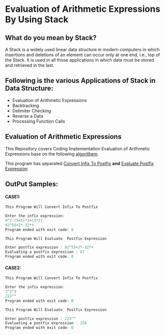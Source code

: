 # Evaluation of Arithmetic Expressions By Using Stack

## What do you mean by Stack?
A Stack is a widely used linear data structure in modern computers in which insertions and deletions of an element can occur only at one end, i.e., top of the Stack. It is used in all those applications in which data must be stored and retrieved in the last.

## Following is the various Applications of Stack in Data Structure:
* Evaluation of Arithmetic Expressions
* Backtracking
* Delimiter Checking
* Reverse a Data
* Processing Function Calls

## Evaluation of Arithmetic Expressions
This Repository covers Coding Implementation Evaluation of Arithmetic Expressions base on the following [algorithem](https://github.com/wesamhamad/Stack_Application/blob/main/Stack%20Applications.pdf).

This program has separated [Convert Infix To Postfix](https://github.com/wesamhamad/Stack_Application/blob/main/src/main.cpp) **and** [Evaluate Postfix Expression](https://github.com/wesamhamad/Stack_Application/blob/main/src/Evaluate.cpp)

## OutPut Samples:
#### CASE1:
```c++
This Program Will Convert Infix To Postfix 

Enter the infix expression:
9^2-(5+5)*2+(3*2)
92^55+2*-32*+
Program ended with exit code: 0

```
```c++
This Program Will Evaluate  Postfix Expression 

Enter postfix expression : 92^55+2*-32*+
Evaluating a postfix expression : 67
Program ended with exit code: 0

```
#### CASE2:
```c++
This Program Will Convert Infix To Postfix        

Enter the infix expression:
2^2^3
223^^
Program ended with exit code: 0

```

```c++
This Program Will Evaluate  Postfix Expression 

Enter postfix expression : 223^^
Evaluating a postfix expression : 256
Program ended with exit code: 0
  
```

